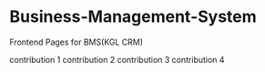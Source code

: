 # Business-Management-System
Frontend Pages for BMS(KGL CRM)

contribution 1
contribution 2
contribution 3
contribution 4